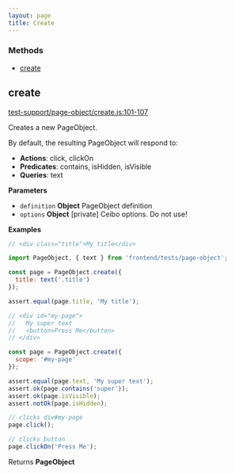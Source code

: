 ```yaml
---
layout: page
title: Create
---
```


### Methods

- [create](#create)

## create

[test-support/page-object/create.js:101-107](https://github.com/san650/ember-cli-page-object/blob/b9a36f01a8b3d265c7a14aa6bac29e4260d08e8c/test-support/page-object/create.js#L101-L107 "Source code on GitHub")

Creates a new PageObject.

By default, the resulting PageObject will respond to:

-   **Actions**: click, clickOn
-   **Predicates**: contains, isHidden, isVisible
-   **Queries**: text

**Parameters**

-   `definition` **Object** PageObject definition
-   `options` **Object** [private] Ceibo options. Do not use!

**Examples**

```javascript
// <div class="title">My title</div>

import PageObject, { text } from 'frontend/tests/page-object';

const page = PageObject.create({
  title: text('.title')
});

assert.equal(page.title, 'My title');
```

```javascript
// <div id="my-page">
//   My super text
//   <button>Press Me</button>
// </div>

const page = PageObject.create({
  scope: '#my-page'
});

assert.equal(page.text, 'My super text');
assert.ok(page.contains('super'));
assert.ok(page.isVisible);
assert.notOk(page.isHidden);

// clicks div#my-page
page.click();

// clicks button
page.clickOn('Press Me');
```

Returns **PageObject** 
